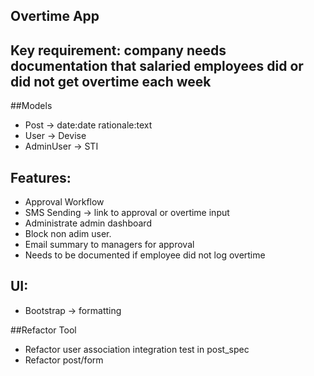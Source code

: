 ## Overtime App


## Key requirement: company needs documentation that salaried employees did or did not get overtime each week


##Models
- Post -> date:date rationale:text
- User -> Devise
- AdminUser -> STI

## Features:
- Approval Workflow
- SMS Sending -> link to approval or overtime input
- Administrate admin dashboard
- Block non adim user.
- Email summary to managers for approval
- Needs to be documented if employee did not log overtime

## UI:
- Bootstrap -> formatting

##Refactor Tool
- Refactor user association integration test in post_spec
- Refactor post/form 



